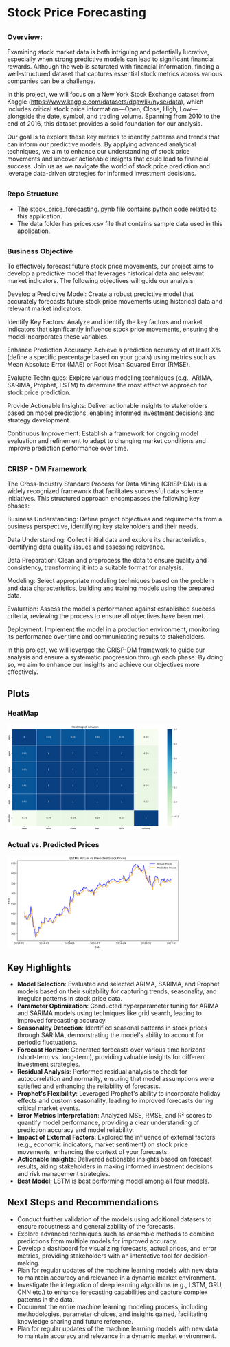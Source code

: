 ## <h1><b>Stock Price Forecasting</b></h1>

## <h3>Overview:</h3>
<p>
Examining stock market data is both intriguing and potentially lucrative, especially when strong predictive models can lead to significant financial rewards. Although the web is saturated with financial information, finding a well-structured dataset that captures essential stock metrics across various companies can be a challenge.

In this project, we will focus on a New York Stock Exchange dataset from Kaggle (https://www.kaggle.com/datasets/dgawlik/nyse/data), which includes critical stock price information—Open, Close, High, Low—alongside the date, symbol, and trading volume. Spanning from 2010 to the end of 2016, this dataset provides a solid foundation for our analysis.

Our goal is to explore these key metrics to identify patterns and trends that can inform our predictive models. By applying advanced analytical techniques, we aim to enhance our understanding of stock price movements and uncover actionable insights that could lead to financial success. Join us as we navigate the world of stock price prediction and leverage data-driven strategies for informed investment decisions.
</p>

## <h3>Repo Structure</h3>
* The stock_price_forecasting.ipynb file contains python code related to this application.
* The data folder has prices.csv file that contains sample data used in this application.

## <h3>Business Objective</h3>
<p>
To effectively forecast future stock price movements, our project aims to develop a predictive model that leverages historical data and relevant market indicators. The following objectives will guide our analysis:

Develop a Predictive Model: Create a robust predictive model that accurately forecasts future stock price movements using historical data and relevant market indicators.

Identify Key Factors: Analyze and identify the key factors and market indicators that significantly influence stock price movements, ensuring the model incorporates these variables.

Enhance Prediction Accuracy: Achieve a prediction accuracy of at least X% (define a specific percentage based on your goals) using metrics such as Mean Absolute Error (MAE) or Root Mean Squared Error (RMSE).

Evaluate Techniques: Explore various modeling techniques (e.g., ARIMA, SARIMA, Prophet, LSTM) to determine the most effective approach for stock price prediction.

Provide Actionable Insights: Deliver actionable insights to stakeholders based on model predictions, enabling informed investment decisions and strategy development.

Continuous Improvement: Establish a framework for ongoing model evaluation and refinement to adapt to changing market conditions and improve prediction performance over time.
</p>

## <h3>CRISP - DM Framework</h3>
<p>
 The Cross-Industry Standard Process for Data Mining (CRISP-DM) is a widely recognized framework that facilitates successful data science initiatives. This structured approach encompasses the following key phases:

Business Understanding: Define project objectives and requirements from a business perspective, identifying key stakeholders and their needs.

Data Understanding: Collect initial data and explore its characteristics, identifying data quality issues and assessing relevance.

Data Preparation: Clean and preprocess the data to ensure quality and consistency, transforming it into a suitable format for analysis.

Modeling: Select appropriate modeling techniques based on the problem and data characteristics, building and training models using the prepared data.

Evaluation: Assess the model's performance against established success criteria, reviewing the process to ensure all objectives have been met.

Deployment: Implement the model in a production environment, monitoring its performance over time and communicating results to stakeholders.

In this project, we will leverage the CRISP-DM framework to guide our analysis and ensure a systematic progression through each phase. By doing so, we aim to enhance our insights and achieve our objectives more effectively. 
</p>

## Plots
### HeatMap
<img src="images/HeatMap.png" alt="Heatmap" width="400"/>

### Actual vs. Predicted Prices
<img src="images/LSTM_Actual_Vs_Predicted.png" alt="Actual Vs Predicted Prices" width="400"/>


## Key Highlights
*   **Model Selection**: Evaluated and selected ARIMA, SARIMA, and Prophet models based on their suitability for capturing trends, seasonality, and irregular patterns in stock price data.
*   **Parameter Optimization**: Conducted hyperparameter tuning for ARIMA and SARIMA models using techniques like grid search, leading to improved forecasting accuracy.
*   **Seasonality Detection**: Identified seasonal patterns in stock prices through SARIMA, demonstrating the model's ability to account for periodic fluctuations.
*   **Forecast Horizon**: Generated forecasts over various time horizons (short-term vs. long-term), providing valuable insights for different investment strategies.
*   **Residual Analysis**: Performed residual analysis to check for autocorrelation and normality, ensuring that model assumptions were satisfied and enhancing the reliability of forecasts.
*   **Prophet's Flexibility**: Leveraged Prophet's ability to incorporate holiday effects and custom seasonality, leading to improved forecasts during critical market events.
*   **Error Metrics Interpretation**: Analyzed MSE, RMSE, and R² scores to quantify model performance, providing a clear understanding of prediction accuracy and model reliability.
*   **Impact of External Factors**: Explored the influence of external factors (e.g., economic indicators, market sentiment) on stock price movements, enhancing the context of your forecasts.
*   **Actionable Insights**: Delivered actionable insights based on forecast results, aiding stakeholders in making informed investment decisions and risk management strategies.
*   **Best Model**: LSTM is best performing model among all four models.

## Next Steps and Recommendations
*   Conduct further validation of the models using additional datasets to ensure robustness and generalizability of the forecasts.
*   Explore advanced techniques such as ensemble methods to combine predictions from multiple models for improved accuracy.
*   Develop a dashboard for visualizing forecasts, actual prices, and error metrics, providing stakeholders with an interactive tool for decision-making.
*   Plan for regular updates of the machine learning models with new data to maintain accuracy and relevance in a dynamic market environment.
*   Investigate the integration of deep learning algorithms (e.g., LSTM, GRU, CNN etc.) to enhance forecasting capabilities and capture complex patterns in the data.
*   Document the entire machine learning modeling process, including methodologies, parameter choices, and insights gained, facilitating knowledge sharing and future reference.
*   Plan for regular updates of the machine learning models with new data to maintain accuracy and relevance in a dynamic market environment.
